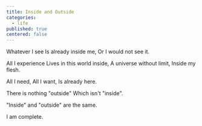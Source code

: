 ```yaml
---
title: Inside and Outside
categories:
  - life
published: true
centered: false
---
```


Whatever I see
Is already inside me,
Or I would not see it.

All I experience
Lives in this world inside,
A universe without limit,
Inside my flesh.

All I need,
All I want,
Is already here.

There is nothing "outside"
Which isn't "inside".

"Inside" and "outside"
are the same.

I am complete.
